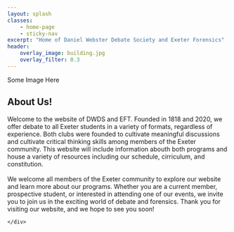 ```yaml
---
layout: splash
classes:
    - home-page
    - sticky-nav
excerpt: "Home of Daniel Webster Debate Society and Exeter Forensics"
header:
    overlay_image: building.jpg
    overlay_filter: 0.3
---
```


<div class="description-wrapper"> 
    <div class="description-image"> 
        Some Image Here   
    </div>
    <div class="description">
        <h2>About Us!</h2>
            Welcome to the website of DWDS and EFT. Founded in 1818 and 2020, we offer debate to all Exeter students in a variety of formats, regardless of experience. Both clubs were founded to cultivate meaningful discussions and cultivate critical thinking skills among members of the Exeter community. This website will include information abouth both programs and house a variety of resources including our schedule, cirriculum, and constitution.
            <br><br>
            We welcome all members of the Exeter community to explore our website and learn more about our programs. Whether you are a current member, prospective student, or interested in attending one of our events, we invite you to join us in the exciting world of debate and forensics. Thank you for visiting our website, and we hope to see you soon!
                
    </div>
</div>